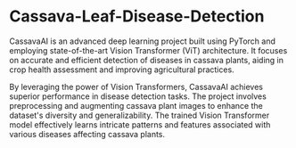 # Cassava-Leaf-Disease-Detection

CassavaAI is an advanced deep learning project built using PyTorch and employing state-of-the-art Vision Transformer (ViT) architecture. It focuses on accurate and efficient detection of diseases in cassava plants, aiding in crop health assessment and improving agricultural practices.

By leveraging the power of Vision Transformers, CassavaAI achieves superior performance in disease detection tasks. The project involves preprocessing and augmenting cassava plant images to enhance the dataset's diversity and generalizability. The trained Vision Transformer model effectively learns intricate patterns and features associated with various diseases affecting cassava plants.
